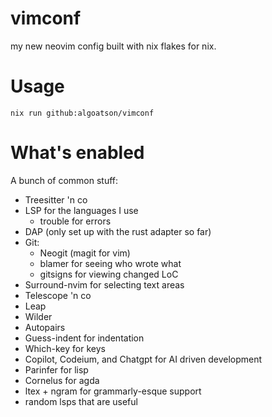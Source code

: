 # vimconf
my new neovim config built with nix flakes for nix.

# Usage

```
nix run github:algoatson/vimconf
```

# What's enabled

A bunch of common stuff:

- Treesitter 'n co
- LSP for the languages I use
  - trouble for errors
- DAP (only set up with the rust adapter so far)
- Git:
  - Neogit (magit for vim)
  - blamer for seeing who wrote what
  - gitsigns for viewing changed LoC
- Surround-nvim for selecting text areas
- Telescope 'n co
- Leap
- Wilder
- Autopairs
- Guess-indent for indentation
- Which-key for keys
- Copilot, Codeium, and Chatgpt for AI driven development
- Parinfer for lisp
- Cornelus for agda
- ltex + ngram for grammarly-esque support
- random lsps that are useful

